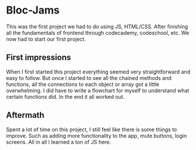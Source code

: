 # Bloc-Jams
This was the first project we had to do using JS, HTML/CSS.
After finishing all the fundamentals of frontend through codecademy, codeschool, etc. We now had to start our first project.

## First impressions
When I first started this project everything seemed very straightforward and easy to follow. But once I started to see all the chained methods and functions, all the connections to each object or array got a little overwhelming. I did have to write a flowchart for myself to understand what certain functions did. In the end it all worked out.

## Aftermath
Spent a lot of time on this project, I still feel like there is some things to improve. Such as adding more functionality to the app, mute buttons, login screens. All in all I learned a ton of JS here.
